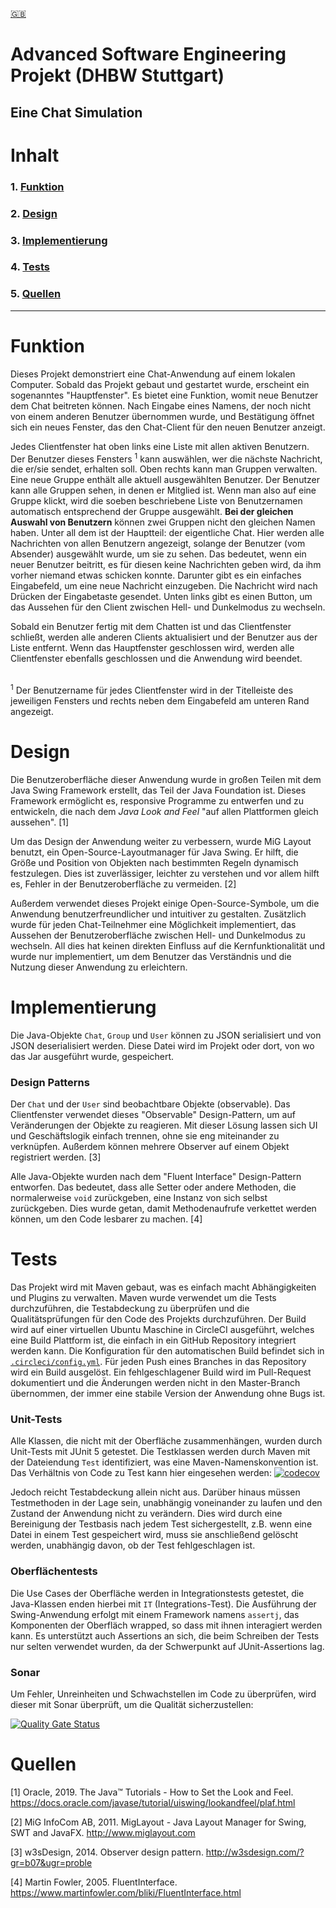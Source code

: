 [:gb:](DOCUMENTATION.md)
# Advanced Software Engineering Projekt (DHBW Stuttgart)
## Eine Chat Simulation


# Inhalt
### 1. [Funktion](#1)
### 2. [Design](#design)
### 3. [Implementierung](#Implementation)
### 4. [Tests](#testing)
### 5. [Quellen](#5)

-----

# Funktion <a name="1"><a/>

Dieses Projekt demonstriert eine Chat-Anwendung auf einem lokalen Computer. Sobald das Projekt gebaut und gestartet wurde, erscheint ein sogenanntes "Hauptfenster". Es bietet eine Funktion, womit neue Benutzer dem Chat beitreten können. Nach Eingabe eines Namens, der noch nicht von einem anderen Benutzer übernommen wurde, und Bestätigung öffnet sich ein neues Fenster, das den Chat-Client für den neuen Benutzer anzeigt.

Jedes Clientfenster hat oben links eine Liste mit allen aktiven Benutzern. Der Benutzer dieses Fensters <sup>1</sup> kann auswählen, wer die nächste Nachricht, die er/sie sendet, erhalten soll.
Oben rechts kann man Gruppen verwalten. Eine neue Gruppe enthält alle aktuell ausgewählten Benutzer. Der Benutzer kann alle Gruppen sehen, in denen er Mitglied ist. Wenn man also auf eine Gruppe klickt, wird die soeben beschriebene Liste von Benutzernamen automatisch entsprechend der Gruppe ausgewählt. **Bei der gleichen Auswahl von Benutzern** können zwei Gruppen nicht den gleichen Namen haben.
Unter all dem ist der Hauptteil: der eigentliche Chat. Hier werden alle Nachrichten von allen Benutzern angezeigt, solange der Benutzer (vom Absender) ausgewählt wurde, um sie zu sehen. Das bedeutet, wenn ein neuer Benutzer beitritt, es für diesen keine Nachrichten geben wird, da ihm vorher niemand etwas schicken konnte.
Darunter gibt es ein einfaches Eingabefeld, um eine neue Nachricht einzugeben. Die Nachricht wird nach Drücken der Eingabetaste gesendet. 
Unten links gibt es einen Button, um das Aussehen für den Client zwischen Hell- und Dunkelmodus zu wechseln. 

Sobald ein Benutzer fertig mit dem Chatten ist und das Clientfenster schließt, werden alle anderen Clients aktualisiert und der Benutzer aus der Liste entfernt. Wenn das Hauptfenster geschlossen wird, werden alle Clientfenster ebenfalls geschlossen und die Anwendung wird beendet.

<br/>
<sup>1</sup> Der Benutzername für jedes Clientfenster wird in der Titelleiste des jeweiligen Fensters und rechts neben dem Eingabefeld am unteren Rand angezeigt.

# Design
Die Benutzeroberfläche dieser Anwendung wurde in großen Teilen mit dem Java Swing Framework erstellt, das Teil der Java Foundation ist. Dieses Framework ermöglicht es, responsive Programme zu entwerfen und zu entwickeln, die nach dem *Java Look and Feel* "auf allen Plattformen gleich aussehen". [1]

Um das Design der Anwendung weiter zu verbessern, wurde MiG Layout benutzt, ein Open-Source-Layoutmanager für Java Swing. Er hilft, die Größe und Position von Objekten nach bestimmten Regeln dynamisch festzulegen. Dies ist zuverlässiger, leichter zu verstehen und vor allem hilft es, Fehler in der Benutzeroberfläche zu vermeiden. [2]

Außerdem verwendet dieses Projekt einige Open-Source-Symbole, um die Anwendung benutzerfreundlicher und intuitiver zu gestalten. Zusätzlich wurde für jeden Chat-Teilnehmer eine Möglichkeit implementiert, das Aussehen der Benutzeroberfläche zwischen Hell- und Dunkelmodus zu wechseln. All dies hat keinen direkten Einfluss auf die Kernfunktionalität und wurde nur implementiert, um dem Benutzer das Verständnis und die Nutzung dieser Anwendung zu erleichtern.

# Implementierung
 Die Java-Objekte `Chat`, `Group` und `User` können zu JSON serialisiert und von JSON deserialisiert werden. Diese Datei wird im Projekt oder dort, von wo das Jar ausgeführt wurde, gespeichert.

### Design Patterns <a name="4"><a/>
 Der `Chat` und der `User` sind beobachtbare Objekte (observable). Das Clientfenster verwendet dieses "Observable" Design-Pattern, um auf Veränderungen der Objekte zu reagieren. Mit dieser Lösung lassen sich UI und Geschäftslogik einfach trennen, ohne sie eng miteinander zu verknüpfen. Außerdem können mehrere Observer auf einem Objekt registriert werden. [3]

Alle Java-Objekte wurden nach dem "Fluent Interface" Design-Pattern entworfen. Das bedeutet, dass alle Setter oder andere Methoden, die normalerweise `void` zurückgeben, eine Instanz von sich selbst zurückgeben. Dies wurde getan, damit Methodenaufrufe verkettet werden können, um den Code lesbarer zu machen. [4]

# Tests

Das Projekt wird mit Maven gebaut, was es einfach macht Abhängigkeiten und Plugins zu verwalten. Maven wurde verwendet um die Tests durchzuführen, die Testabdeckung zu überprüfen und die Qualitätsprüfungen für den Code des Projekts durchzuführen. Der Build wird auf einer virtuellen Ubuntu Maschine in CircleCI ausgeführt, welches eine Build Plattform ist, die einfach in ein GitHub Repository integriert werden kann. Die Konfiguration für den automatischen Build befindet sich in [`.circleci/config.yml`](.circleci/config.yml). Für jeden Push eines Branches in das Repository wird ein Build ausgelöst. Ein fehlgeschlagener Build wird im Pull-Request dokumentiert und die Änderungen werden nicht in den Master-Branch übernommen, der immer eine stabile Version der Anwendung ohne Bugs ist.

### Unit-Tests

Alle Klassen, die nicht mit der Oberfläche zusammenhängen, wurden durch Unit-Tests mit JUnit 5 getestet. Die Testklassen werden durch Maven mit der Dateiendung `Test` identifiziert, was eine Maven-Namenskonvention ist. Das Verhältnis von Code zu Test kann hier eingesehen werden: [![codecov](https://codecov.io/gh/ingokuba/swing-chat/branch/master/graph/badge.svg)](https://codecov.io/gh/ingokuba/swing-chat)

Jedoch reicht Testabdeckung allein nicht aus. Darüber hinaus müssen Testmethoden in der Lage sein, unabhängig voneinander zu laufen und den Zustand der Anwendung nicht zu verändern. Dies wird durch eine Bereinigung der Testbasis nach jedem Test sichergestellt, z.B. wenn eine Datei in einem Test gespeichert wird, muss sie anschließend gelöscht werden, unabhängig davon, ob der Test fehlgeschlagen ist.

### Oberflächentests

Die Use Cases der Oberfläche werden in Integrationstests getestet, die Java-Klassen enden hierbei mit `IT` (Integrations-Test). Die Ausführung der Swing-Anwendung erfolgt mit einem Framework namens `assertj`, das Komponenten der Oberfläch wrapped, so dass mit ihnen interagiert werden kann. Es unterstützt auch Assertions an sich, die beim Schreiben der Tests nur selten verwendet wurden, da der Schwerpunkt auf JUnit-Assertions lag.

### Sonar

Um Fehler, Unreinheiten und Schwachstellen im Code zu überprüfen, wird dieser mit Sonar überprüft, um die Qualität sicherzustellen:

[![Quality Gate Status](https://sonarcloud.io/api/project_badges/measure?project=ingokuba_swing-chat&metric=alert_status)](https://sonarcloud.io/dashboard?id=ingokuba_swing-chat)


# Quellen
[1] Oracle, 2019. The Java™ Tutorials - How to Set the Look and Feel. https://docs.oracle.com/javase/tutorial/uiswing/lookandfeel/plaf.html

[2] MiG InfoCom AB, 2011. MigLayout - Java Layout Manager for Swing, SWT and JavaFX. http://www.miglayout.com

[3] w3sDesign, 2014. Observer design pattern. http://w3sdesign.com/?gr=b07&ugr=proble

[4] Martin Fowler, 2005. FluentInterface. https://www.martinfowler.com/bliki/FluentInterface.html